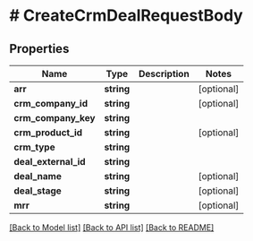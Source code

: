 # # CreateCrmDealRequestBody

## Properties

Name | Type | Description | Notes
------------ | ------------- | ------------- | -------------
**arr** | **string** |  | [optional]
**crm_company_id** | **string** |  | [optional]
**crm_company_key** | **string** |  |
**crm_product_id** | **string** |  | [optional]
**crm_type** | **string** |  |
**deal_external_id** | **string** |  |
**deal_name** | **string** |  | [optional]
**deal_stage** | **string** |  | [optional]
**mrr** | **string** |  | [optional]

[[Back to Model list]](../../README.md#models) [[Back to API list]](../../README.md#endpoints) [[Back to README]](../../README.md)
